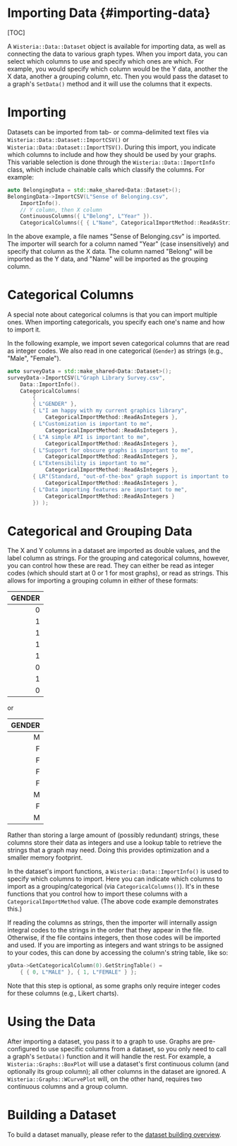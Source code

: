 Importing Data {#importing-data}
=============================
[TOC]

A `Wisteria::Data::Dataset` object is available for importing data, as well as connecting the data to
various graph types. When you import data, you can select which columns to use and specify
which ones are which. For example, you would specify which column would be the Y data, another
the X data, another a grouping column, etc. Then you would pass the dataset to a graph's
`SetData()` method and it will use the columns that it expects.

Importing
=============================
Datasets can be imported from tab- or comma-delimited text files via `Wisteria::Data::Dataset::ImportCSV()` or
`Wisteria::Data::Dataset::ImportTSV()`. During this import, you indicate which columns to include and how
they should be used by your graphs. This variable selection is done through the `Wisteria::Data::ImportInfo` class,
which include chainable calls which classify the columns. For example:

```cpp
auto BelongingData = std::make_shared<Data::Dataset>();
BelongingData->ImportCSV(L"Sense of Belonging.csv",
    ImportInfo().
    // Y column, then X column
    ContinuousColumns({ L"Belong", L"Year" }).
    CategoricalColumns({ { L"Name", CategoricalImportMethod::ReadAsStrings } }));
```

In the above example, a file names "Sense of Belonging.csv" is imported. The importer will search for
a column named "Year" (case insensitively) and specify that column as the X data. The column named
"Belong" will be imported as the Y data, and "Name" will be imported as the grouping column.

Categorical Columns
=============================

A special note about categorical columns is that you can import multiple ones. When importing categoricals,
you specify each one's name and how to import it.

In the following example, we import seven categorical columns that are read as integer codes.
We also read in one categorical (`Gender`) as strings (e.g., "Male", "Female").

```cpp
auto surveyData = std::make_shared<Data::Dataset>();
surveyData->ImportCSV(L"Graph Library Survey.csv",
    Data::ImportInfo().
    CategoricalColumns(
        {
        { L"GENDER" },
        { L"I am happy with my current graphics library",
            CategoricalImportMethod::ReadAsIntegers },
        { L"Customization is important to me",
            CategoricalImportMethod::ReadAsIntegers },
        { L"A simple API is important to me",
            CategoricalImportMethod::ReadAsIntegers },
        { L"Support for obscure graphs is important to me",
            CategoricalImportMethod::ReadAsIntegers },
        { L"Extensibility is important to me",
            CategoricalImportMethod::ReadAsIntegers },
        { LR"(Standard, "out-of-the-box" graph support is important to me)",
            CategoricalImportMethod::ReadAsIntegers },
        { L"Data importing features are important to me",
            CategoricalImportMethod::ReadAsIntegers }
        }) );
```

Categorical and Grouping Data
=============================

The X and Y columns in a dataset are imported as double values, and the label column as strings.
For the grouping and categorical columns, however, you can control how these are read. They can either
be read as integer codes (which should start at 0 or 1 for most graphs), or read as strings. This allows
for importing a grouping column in either of these formats:

| GENDER |
| --:    |
| 0      |
| 1      |
| 1      |
| 1      |
| 1      |
| 0      |
| 1      |
| 0      |

or

| GENDER |
| --:    |
| M      |
| F      |
| F      |
| F      |
| F      |
| M      |
| F      |
| M      |

Rather than storing a large amount of (possibly redundant) strings, these columns store their data as integers
and use a lookup table to retrieve the strings that a graph may need. Doing this provides optimization and a
smaller memory footprint.

In the dataset's import functions, a `Wisteria::Data::ImportInfo()` is used to specify which columns to import. Here
you can indicate which columns to import as a grouping/categorical (via `CategoricalColumns()`).
It's in these functions that you control how to import these columns with a `CategoricalImportMethod` value.
(The above code example demonstrates this.)

If reading the columns as strings, then the importer will internally assign integral codes to the strings
in the order that they appear in the file. Otherwise, if the file contains integers, then those codes will
be imported and used. If you are importing as integers and want strings to be assigned to your codes,
this can done by accessing the column's string table, like so:

```cpp
yData->GetCategoricalColumn(0).GetStringTable() =
    { { 0, L"MALE" }, { 1, L"FEMALE" } };
```

Note that this step is optional, as some graphs only require integer codes for these columns (e.g., Likert charts).

Using the Data
=============================

After importing a dataset, you pass it to a graph to use. Graphs are pre-configured to use specific
columns from a dataset, so you only need to call a graph's `SetData()` function and it will handle the rest.
For example, a `Wisteria::Graphs::BoxPlot` will use a dataset's first continuous column (and optionally its group column); all other
columns in the dataset are ignored. A `Wisteria::Graphs::WCurvePlot` will, on the other hand, requires two
continuous columns and a group column.

Building a Dataset
=============================

To build a dataset manually, please refer to the [dataset building overview](BuildingData.md).